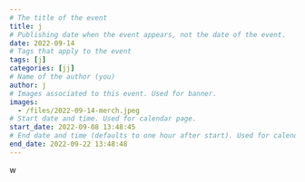 ```yaml
---
# The title of the event
title: j
# Publishing date when the event appears, not the date of the event.
date: 2022-09-14
# Tags that apply to the event
tags: [j]
categories: [jj]
# Name of the author (you)
author: j
# Images associated to this event. Used for banner.
images:
  - /files/2022-09-14-merch.jpeg
# Start date and time. Used for calendar page.
start_date: 2022-09-08 13:48:45
# End date and time (defaults to one hour after start). Used for calendar page.
end_date: 2022-09-22 13:48:48
---
```


w
